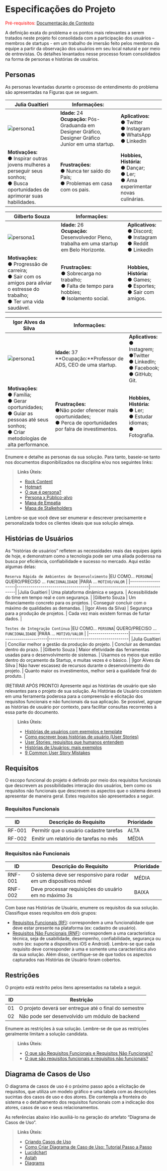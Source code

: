 # Especificações do Projeto

<span style="color:red">Pré-requisitos: <a href="1-Documentação de Contexto.md"> Documentação de Contexto</a></span>

A definição exata do problema e os pontos mais relevantes a serem tratados neste projeto foi consolidada com a participação dos usuários – membros de startups - em um trabalho de imersão feito pelos membros da equipe a partir da observação dos usuários em seu local natural e por meio de entrevistas. Os detalhes levantados nesse processo foram consolidados na forma de personas e histórias de usuários.

## Personas

As personas levantadas durante o processo de entendimento do problema são apresentadas na Figuras que se seguem.

|Julia Gualtieri     | Informações:                          |                                      |
|--------------------|----------------------------------|--------------------------------------|
| ![persona1](/src/imagens/persona1.jpg) | **Idade:** 24 <br> **Ocupação:** Pós-Graduanda em Designer Gráfico, Designer Gráfico Junior em uma startup. |**Aplicativos:**<br>● Twitter <br>● Instagram <br>● WhatsApp <br>● LinkedIn   |
|**Motivações:**<br>●	Inspirar outras jovens mulheres a perseguir seus sonhos;<br>● Busca oportunidades de aprimorar suas habilidades. |**Frustrações:**<br>●	Nunca ter saído do País; <br>● 	Problemas em casa com os pais. |**Hobbies, História:**<br>● Dançar; <br>● Ler; <br>● Ama experimentar novas culinárias. |

|Gilberto Souza    | Informações:                          |                                      |
|--------------------|----------------------------------|--------------------------------------|
| ![persona1](/src/imagens/persona1.jpg) | **Idade:** 26 <br> **Ocupação:** Desenvolvedor Pleno, trabalha em uma startup em Belo Horizonte.  |**Aplicativos:**<br>● Discord; <br>● Instagram <br>● Reddit <br>● LinkedIn   |
|**Motivações:**<br>●	Progressão de carreira;<br>● Sair com os amigos para aliviar o estresse do trabalho;<br>● Ter uma vida saudável. |**Frustrações:**<br>●	Sobrecarga no trabalho; <br>● 	Falta de tempo para hobbies;<br>● Isolamento social. |**Hobbies, História:**<br>● Games; <br>● Esportes; <br>● Sair com amigos. |

|Igor Alves da Silva   | Informações:                          |                                      |
|--------------------|----------------------------------|--------------------------------------|
| ![persona1](/src/imagens/persona1.jpg) | **Idade:** 37 <br> **Ocupação:**Professor de ADS, CEO de uma startup.  |**Aplicativos:**<br>● Instagrem; <br>●Twitter <br>● LinkedIn; <br>● Facebook; <br>● GitHub; <br>Git.   |
|**Motivações:**<br>●	Família;<br>● Gerar oportunidades;<br>● Guiar as pessoas até seus sonhos; <br>● Criar metodologias de alta performance. |**Frustrações:**<br>●Não poder oferecer mais oportunidades; <br>● 	Perca de oportunidades por falra de investimentos. |**Hobbies, História:**<br>● Ler; <br>● Estudar idiomas; <br>● Fotografia. |

Enumere e detalhe as personas da sua solução. Para tanto, baseie-se tanto nos documentos disponibilizados na disciplina e/ou nos seguintes links:

> **Links Úteis**:
> - [Rock Content](https://rockcontent.com/blog/personas/)
> - [Hotmart](https://blog.hotmart.com/pt-br/como-criar-persona-negocio/)
> - [O que é persona?](https://resultadosdigitais.com.br/blog/persona-o-que-e/)
> - [Persona x Público-alvo](https://flammo.com.br/blog/persona-e-publico-alvo-qual-a-diferenca/)
> - [Mapa de Empatia](https://resultadosdigitais.com.br/blog/mapa-da-empatia/)
> - [Mapa de Stalkeholders](https://www.racecomunicacao.com.br/blog/como-fazer-o-mapeamento-de-stakeholders/)
>
Lembre-se que você deve ser enumerar e descrever precisamente e personalizada todos os clientes ideais que sua solução almeja.

## Histórias de Usuários

As “histórias de usuários” refletem as necessidades reais das equipes ágeis de hoje, e demonstram como a tecnologia pode ser uma aliada poderosa na busca por eficiência, confiabilidade e sucesso no mercado. Aqui estão algumas delas:

`Reserva Rápida de Ambientes de Desenvolvimento`
|EU COMO... `PERSONA`| QUERO/PRECISO ... `FUNCIONALIDADE` |PARA ... `MOTIVO/VALOR`                 |
|--------------------|------------------------------------|----------------------------------------|
|Julia Gualtieri  | Uma plataforma dinâmica e segura.    | Acessibilidade do time em tempo real e com segurança.        |
|Gilberto Souza       | Um financiamento concreto para os projetos. | Conseguir concluir com o máximo de qualidades as demandas. |
|Igor Alves da Silva)  | Segurança para a produção de projetos.     | Cada vez mais existem formas de furtar dados.         |

`Testes de Integração Contínua`
|EU COMO... `PERSONA`| QUERO/PRECISO ... `FUNCIONALIDADE` |PARA ... `MOTIVO/VALOR`                 |
|--------------------|------------------------------------|----------------------------------------|
|Julia Gualtieri | Conciliar melhor a gestão da produção do projeto.     | Concluir as demandas dentro do prazo.         |
|Gilberto Souza       | Maior efetividade das ferramentas usadas para o desenvolvimento de sistemas. | Usarmos os meios que estão dentro do orçamento da Startup, e muitas vezes é o básico. |
|Igor Alves da Silva  | Não haver escassez de recursos durante o desenvolvimento do projeto.    | Quanto maior os investimentos, melhor será a qualidade final do produto.     |


(RETIRAR APÓS PRONTO)
Apresente aqui as histórias de usuário que são relevantes para o projeto de sua solução. As Histórias de Usuário consistem em uma ferramenta poderosa para a compreensão e elicitação dos requisitos funcionais e não funcionais da sua aplicação. Se possível, agrupe as histórias de usuário por contexto, para facilitar consultas recorrentes à essa parte do documento.

> **Links Úteis**:
> - [Histórias de usuários com exemplos e template](https://www.atlassian.com/br/agile/project-management/user-stories)
> - [Como escrever boas histórias de usuário (User Stories)](https://medium.com/vertice/como-escrever-boas-users-stories-hist%C3%B3rias-de-usu%C3%A1rios-b29c75043fac)
> - [User Stories: requisitos que humanos entendem](https://www.luiztools.com.br/post/user-stories-descricao-de-requisitos-que-humanos-entendem/)
> - [Histórias de Usuários: mais exemplos](https://www.reqview.com/doc/user-stories-example.html)
> - [9 Common User Story Mistakes](https://airfocus.com/blog/user-story-mistakes/)

## Requisitos

O escopo funcional do projeto é definido por meio dos requisitos funcionais que descrevem as possibilidades interação dos usuários, bem como os requisitos não funcionais que descrevem os aspectos que o sistema deverá apresentar de maneira geral. Estes requisitos são apresentados a seguir.


### Requisitos Funcionais

|ID    | Descrição do Requisito  | Prioridade |
|------|-----------------------------------------|----|
|RF-001| Permitir que o usuário cadastre tarefas | ALTA | 
|RF-002| Emitir um relatório de tarefas no mês   | MÉDIA |

### Requisitos não Funcionais

|ID     | Descrição do Requisito  |Prioridade |
|-------|-------------------------|----|
|RNF-001| O sistema deve ser responsivo para rodar em um dispositivos móvel | MÉDIA | 
|RNF-002| Deve processar requisições do usuário em no máximo 3s |  BAIXA | 

Com base nas Histórias de Usuário, enumere os requisitos da sua solução. Classifique esses requisitos em dois grupos:

- [Requisitos Funcionais
 (RF)](https://pt.wikipedia.org/wiki/Requisito_funcional):
 correspondem a uma funcionalidade que deve estar presente na
  plataforma (ex: cadastro de usuário).
- [Requisitos Não Funcionais
  (RNF)](https://pt.wikipedia.org/wiki/Requisito_n%C3%A3o_funcional):
  correspondem a uma característica técnica, seja de usabilidade,
  desempenho, confiabilidade, segurança ou outro (ex: suporte a
  dispositivos iOS e Android).
Lembre-se que cada requisito deve corresponder à uma e somente uma
característica alvo da sua solução. Além disso, certifique-se de que
todos os aspectos capturados nas Histórias de Usuário foram cobertos.

## Restrições

O projeto está restrito pelos itens apresentados na tabela a seguir.

|ID| Restrição                                             |
|--|-------------------------------------------------------|
|01| O projeto deverá ser entregue até o final do semestre |
|02| Não pode ser desenvolvido um módulo de backend        |


Enumere as restrições à sua solução. Lembre-se de que as restrições geralmente limitam a solução candidata.

> **Links Úteis**:
> - [O que são Requisitos Funcionais e Requisitos Não Funcionais?](https://codificar.com.br/requisitos-funcionais-nao-funcionais/)
> - [O que são requisitos funcionais e requisitos não funcionais?](https://analisederequisitos.com.br/requisitos-funcionais-e-requisitos-nao-funcionais-o-que-sao/)

## Diagrama de Casos de Uso

O diagrama de casos de uso é o próximo passo após a elicitação de requisitos, que utiliza um modelo gráfico e uma tabela com as descrições sucintas dos casos de uso e dos atores. Ele contempla a fronteira do sistema e o detalhamento dos requisitos funcionais com a indicação dos atores, casos de uso e seus relacionamentos. 

As referências abaixo irão auxiliá-lo na geração do artefato “Diagrama de Casos de Uso”.

> **Links Úteis**:
> - [Criando Casos de Uso](https://www.ibm.com/docs/pt-br/elm/6.0?topic=requirements-creating-use-cases)
> - [Como Criar Diagrama de Caso de Uso: Tutorial Passo a Passo](https://gitmind.com/pt/fazer-diagrama-de-caso-uso.html/)
> - [Lucidchart](https://www.lucidchart.com/)
> - [Astah](https://astah.net/)
> - [Diagrams](https://app.diagrams.net/)
